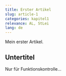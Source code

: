 ```yaml
---
title: Erster Artikel
slug: article-1
categories: kapitel1
relevance: AL, StLei
lang: de
---
```


Mein erster Artikel.

## Untertitel

Nur für Funktionskontrolle...
